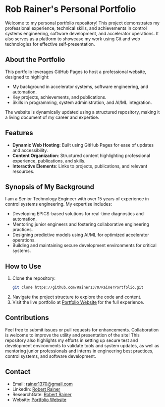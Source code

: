 # Rob Rainer's Personal Portfolio

Welcome to my personal portfolio repository! This project demonstrates my professional experience, technical skills, and achievements in control systems engineering, software development, and accelerator operations. It also serves as a platform to showcase my work using Git and web technologies for effective self-presentation.

## About the Portfolio
This portfolio leverages GitHub Pages to host a professional website, designed to highlight:
- My background in accelerator systems, software engineering, and automation.
- Key projects, achievements, and publications.
- Skills in programming, system administration, and AI/ML integration.

The website is dynamically updated using a structured repository, making it a living document of my career and expertise.

## Features
- **Dynamic Web Hosting**: Built using GitHub Pages for ease of updates and accessibility.
- **Content Organization**: Structured content highlighting professional experience, publications, and skills.
- **Interactive Elements**: Links to projects, publications, and relevant resources.

## Synopsis of My Background
I am a Senior Technology Engineer with over 15 years of experience in control systems engineering. My expertise includes:
- Developing EPICS-based solutions for real-time diagnostics and automation.
- Mentoring junior engineers and fostering collaborative engineering practices.
- Designing predictive models using AI/ML for optimized accelerator operations.
- Building and maintaining secure development environments for critical systems.

## How to Use
1. Clone the repository:
   ```bash
   git clone https://github.com/Rainer1370/RainerPortfolio.git
2. Navigate the project structure to explore the code and content.
3. Visit the live portfolio at [Portfolio Website](https://rainer1370.github.io/RainerPortfolio/) for the full experience.

## Contributions
Feel free to submit issues or pull requests for enhancements. Collaboration is welcome to improve the utility and presentation of the site! This repository also highlights my efforts in setting up secure test and development environments to validate tools and system updates, as well as mentoring junior professionals and interns in engineering best practices, control systems, and software development.

## Contact
- Email: [rainer1370@gmail.com](mailto:rainer1370@gmail.com)
- LinkedIn: [Robert Rainer](https://www.linkedin.com/in/robert-rainer-223ba05)
- ResearchGate: [Robert Rainer](https://researchgate.net/profile/Robert-Rainer)
- Website: [Portfolio Website](https://rainer1370.github.io/RainerPortfolio/)
